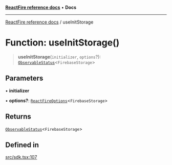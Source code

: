 [**ReactFire reference docs**](../README.md) • **Docs**

***

[ReactFire reference docs](../README.md) / useInitStorage

# Function: useInitStorage()

> **useInitStorage**(`initializer`, `options`?): [`ObservableStatus`](../type-aliases/ObservableStatus.md)\<`FirebaseStorage`\>

## Parameters

• **initializer**

• **options?**: [`ReactFireOptions`](../interfaces/ReactFireOptions.md)\<`FirebaseStorage`\>

## Returns

[`ObservableStatus`](../type-aliases/ObservableStatus.md)\<`FirebaseStorage`\>

## Defined in

[src/sdk.tsx:107](https://github.com/Synapski/reactfire/blob/main/src/sdk.tsx#L107)
